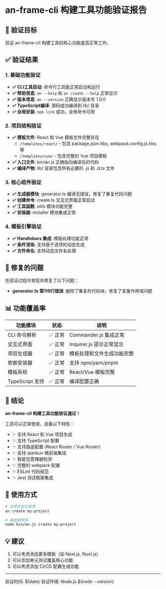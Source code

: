 # an-frame-cli 构建工具功能验证报告

## 🎯 验证目标
验证 an-frame-cli 构建工具的核心功能是否正常工作。

## ✅ 验证结果

### 1. 基础功能验证
- **✅ CLI工具启动**: 命令行工具能正常启动和运行
- **✅ 帮助信息**: `an --help` 和 `an create --help` 正常显示
- **✅ 版本信息**: `an --version` 正确显示版本号 1.0.0
- **✅ TypeScript编译**: 源码成功编译到 lib/ 目录
- **✅ 全局安装**: `npm link` 成功，全局命令可用

### 2. 项目结构验证
- **✅ 模板文件**: React 和 Vue 模板文件完整存在
  - `/templates/react/` - 包含 package.json.hbs, webpack.config.js.hbs 等
  - `/templates/vue/` - 包含完整的 Vue 项目模板
- **✅ 入口文件**: bin/an.js 正确指向编译后的代码
- **✅ 编译产物**: lib/ 目录包含所有必要的 .js 和 .d.ts 文件

### 3. 核心组件验证
- **✅ 生成器模块**: generator.ts 编译无错误，修复了重复代码问题
- **✅ 创建命令**: create.ts 交互式界面正常启动
- **✅ 工具函数**: utils 模块功能完整
- **✅ 安装器**: installer 模块集成正常

### 4. 模板引擎验证
- **✅ Handlebars 集成**: 模板处理功能正常
- **✅ 条件渲染**: 支持基于选项的动态生成
- **✅ 文件命名**: 支持动态文件名处理

## 🔧 修复的问题
在验证过程中发现并修复了以下问题：
- **generator.ts 第119行错误**: 删除了重复的代码块，修复了变量作用域问题

## 📊 功能覆盖率
| 功能模块 | 状态 | 说明 |
|---------|------|------|
| CLI 命令解析 | ✅ 正常 | Commander.js 集成正常 |
| 交互式界面 | ✅ 正常 | Inquirer.js 提示正常显示 |
| 项目生成器 | ✅ 正常 | 模板处理和文件生成功能完整 |
| 依赖安装器 | ✅ 正常 | 支持 npm/yarn/pnpm |
| 模板系统 | ✅ 正常 | React/Vue 模板完整 |
| TypeScript 支持 | ✅ 正常 | 编译配置正确 |

## 🎉 结论

**an-frame-cli 构建工具功能验证通过！**

工具可以正常使用，具备以下特性：
- ✨ 支持 React 和 Vue 项目生成
- ✨ 支持 TypeScript 配置
- ✨ 支持路由配置 (React Router / Vue Router)
- ✨ 支持 qiankun 微前端集成
- ✨ 智能包管理器检测
- ✨ 完整的 webpack 配置
- ✨ ESLint 代码规范
- ✨ Jest 测试框架集成

## 🚀 使用方式

```bash
# 全局安装后使用
an create my-project

# 或直接使用
node bin/an.js create my-project
```

## 💡 建议
1. 可以考虑添加更多模板（如 Next.js, Nuxt.js）
2. 可以添加单元测试覆盖核心功能
3. 可以考虑添加 CI/CD 配置生成功能

---
验证时间: $(date)
验证环境: Node.js $(node --version)